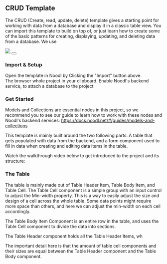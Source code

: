 ## CRUD Template

The CRUD (Create, read, update, delete) template gives a starting point for working with data from a database and display it in a classic table view. You can import this template to build on top of, or just learn how to create some of the basic patterns for creating, displaying, updating, and deleting data from a database. We use 

<div class="ndl-images">
    <img src="templates/crud_template/images/crud_interface.png" class=".ndl-image.large ">
    <button class="ndl-import-button" onClick='importIntoNoodl("templates/crud_template/crud_template.zip")'></button>
</div>

### Import & Setup
Open the template in Noodl by Clicking the "Import" button above.  
The browser whole project in your clipboard.
Enable Noodl's backend service, to attach a database to the project

### Get Started 
Models and Collections are essential nodes in this project, so we recommend you to see our guide to learn how to work with these nodes and Noodl's backend services: 
https://docs.noodl.net/#/guides/models-and-collections

This template is mainly built around the two following parts: A table that gets populated with data from the backend, and a form component used to fill in data when creating and editing data items in the table. 

Watch the walkthrough video below to get introduced to the project and its structure:


### The Table
The table is mainly made out of Table Header Item, Table Body Item, and Table Cell. The Table Cell component is a simple group with an input control to adjust the Min-width property. This is a way to easily adjust the size and design of a cell across the whole table. Some data points might require more space than others, and here we can adjust the min-width on each cell accordingly.

The Table Body Item Component is an entire row in the table, and uses the Table Cell component to divide the data into sections. 


The Table Header component holds all the Table Header Items, wh

The important detail here is that the amount of table cell components and their sizes are equal between the Table Header component and the Table Body component. 
